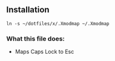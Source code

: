 
## Installation

```
ln -s ~/dotfiles/x/.Xmodmap ~/.Xmodmap
```

### What this file does:

- Maps Caps Lock to Esc

